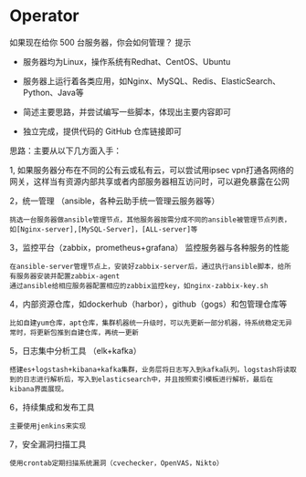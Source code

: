 # Operator

如果现在给你 500 台服务器，你会如何管理？
提示

- 服务器均为Linux，操作系统有Redhat、CentOS、Ubuntu

- 服务器上运行着各类应用，如Nginx、MySQL、Redis、ElasticSearch、Python、Java等

- 简述主要思路，并尝试编写一些脚本，体现出主要内容即可

- 独立完成，提供代码的 GitHub 仓库链接即可



思路：主要从以下几方面入手：

1, 如果服务器分布在不同的公有云或私有云，可以尝试用ipsec vpn打通各网络的网关，这样当有资源内部共享或者内部服务器相互访问时，可以避免暴露在公网

2，统一管理 （ansible，各种云助手统一管理云服务器等）

    挑选一台服务器做ansible管理节点，其他服务器按需分成不同的ansible被管理节点列表，如[Nginx-server],[MySQL-Server]，[ALL-server]等
    
3，监控平台（zabbix，prometheus+grafana） 监控服务器与各种服务的性能

    在ansible-server管理节点上，安装好zabbix-server后，通过执行ansible脚本，给所有服务器安装并配置zabbix-agent
    通过ansible给相应服务器配置相应的zabbix监控key，如nginx-zabbix-key.sh
    
4，内部资源仓库，如dockerhub（harbor），github（gogs）和包管理仓库等

    比如自建yum仓库，apt仓库，集群机器统一升级时，可以先更新一部分机器，待系统稳定无异常时，将更新包推到自建仓库，再统一更新

5，日志集中分析工具 （elk+kafka）

    搭建es+logstash+kibana+kafka集群，业务层将日志写入到kafka队列，logstash将读取到的日志进行解析后，写入到elasticsearch中，并且按照索引模板进行解析，最后在kibana界面展现。

6，持续集成和发布工具

    主要使用jenkins来实现

7，安全漏洞扫描工具

    使用crontab定期扫描系统漏洞（cvechecker，OpenVAS，Nikto）
